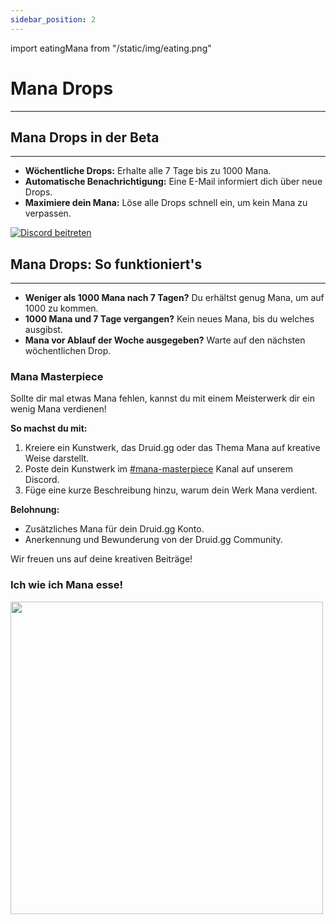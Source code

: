 ```yaml
---
sidebar_position: 2
---
```


import eatingMana from "/static/img/eating.png"

# Mana Drops

---

## Mana Drops in der Beta

---

- **Wöchentliche Drops:** Erhalte alle 7 Tage bis zu 1000 Mana.
- **Automatische Benachrichtigung:** Eine E-Mail informiert dich über neue Drops.
- **Maximiere dein Mana:** Löse alle Drops schnell ein, um kein Mana zu verpassen.

[![Discord beitreten](/img/mana.png)](https://discord.com/invite/UUXpmx24ua)

## Mana Drops: So funktioniert's

---

- **Weniger als 1000 Mana nach 7 Tagen?** Du erhältst genug Mana, um auf 1000 zu kommen.
- **1000 Mana und 7 Tage vergangen?** Kein neues Mana, bis du welches ausgibst.
- **Mana vor Ablauf der Woche ausgegeben?** Warte auf den nächsten wöchentlichen Drop.

### Mana Masterpiece

Sollte dir mal etwas Mana fehlen, kannst du mit einem Meisterwerk dir ein wenig Mana verdienen!

**So machst du mit:**

1. Kreiere ein Kunstwerk, das Druid.gg oder das Thema Mana auf kreative Weise darstellt.
2. Poste dein Kunstwerk im [#mana-masterpiece](https://discord.gg/Pkze9Y5MdQ) Kanal auf unserem Discord.
3. Füge eine kurze Beschreibung hinzu, warum dein Werk Mana verdient.

**Belohnung:**

- Zusätzliches Mana für dein Druid.gg Konto.
- Anerkennung und Bewunderung von der Druid.gg Community.

Wir freuen uns auf deine kreativen Beiträge!

### Ich wie ich Mana esse!

[<img src={eatingMana} width="500px" />](https://discord.com/invite/UUXpmx24ua)
